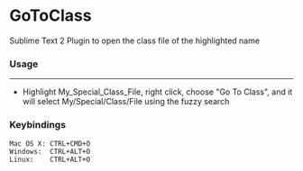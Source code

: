 GoToClass
=============

Sublime Text 2 Plugin to open the class file of the highlighted name


### Usage
-----

* Highlight My_Special_Class_File, right click, choose "Go To Class", and it will select My/Special/Class/File using the fuzzy search

### Keybindings

	Mac OS X: CTRL+CMD+O
	Windows:  CTRL+ALT+O
	Linux:    CTRL+ALT+O
